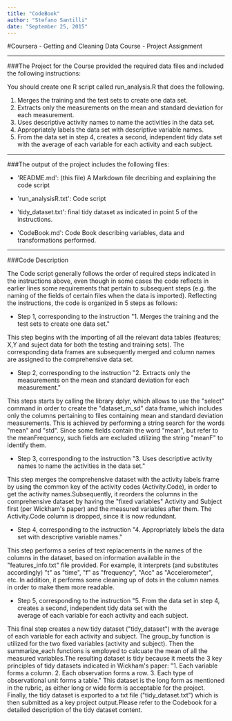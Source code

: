 ```yaml
---
title: "CodeBook"
author: "Stefano Santilli"
date: "September 25, 2015"
---
```

#Coursera - Getting and Cleaning Data Course - Project Assignment

-----------------------------------------------------------------------------------------

###The Project for the Course provided the required data files and included the following instructions:

You should create one R script called run_analysis.R that does the following. 
1. Merges the training and the test sets to create one data set.
2. Extracts only the measurements on the mean and standard deviation for each measurement. 
3. Uses descriptive activity names to name the activities in the data set.
4. Appropriately labels the data set with descriptive variable names. 
5. From the data set in step 4, creates a second, independent tidy data set with the average of each  variable for each activity and each 
subject.

-----------------------------------------------------------------------------------------

###The output of the project includes the following files:

- 'README.md': (this file) A Markdown file decribing and explaining the code script

- 'run_analysisR.txt': Code script

- 'tidy_dataset.txt': final tidy dataset as indicated in point 5 of the instructions.

- 'CodeBook.md': Code Book describing variables, data and transformations performed.

-----------------------------------------------------------------------------------------

###Code Description

The Code script generally follows the order of required steps indicated in the instructions above, even though in some cases the code reflects in earlier lines some requirements that pertain to subsequent steps (e.g. the naming of the fields of certain files when the data is imported). Reflecting the instructions, the code is organized in 5 steps as follows:

- Step 1, corresponding to the instruction "1. Merges the training and the test sets to create one data set."

This step begins with the importing of all the relevant data tables (features; X,Y and suject data for both the testing and training sets). 
The corresponding data frames are subsequently merged and column names are assigned to the comprehensive data set. 

- Step 2, corresponding to the instruction "2. Extracts only the measurements on the mean and standard deviation for each measurement." 

This steps starts by calling the library dplyr, which allows to use the "select" command in order to create the "dataset_m_sd" data frame, which includes only the columns pertaining to files containing mean and standard deviation measurements. This is achieved by performing a string search for the words "mean" and "std". Since some fields contain the word "mean", but refer to the meanFrequency, such fields are excluded utilizing the string "meanF" to identify them.

- Step 3, corresponding to the instruction "3. Uses descriptive activity names to name the activities in the data set."

This step merges the comprehensive dataset with the activity labels frame by using the common key of the activity codes (Activity.Code), in order to get the activity names.Subsequently, it reorders the columns in the comprehensive dataset by having the "fixed variables" Activity and Subject first (per Wickham's paper) and the measured variables after them. The Activity.Code column is dropped, since it is now redundant.

- Step 4, corresponding to the instruction "4. Appropriately labels the data set with descriptive variable names." 

This step performs a series of text replacements in the names of the columns in the dataset, based on information available in the "features_info.txt" file provided. For example, it interprets (and substitutes accordingly) "t" as "time", "f" as "frequency", "Acc" as "Accelerometer", etc. In addition, it performs some cleaning up of dots in the column names in order to make them more readable.

- Step 5, corresponding to the instruction "5. From the data set in step 4, creates a second, independent tidy data set with the 		
average of each variable for each activity and each subject.

This final step creates a new tidy dataset ("tidy_dataset") with the average of each variable for each activity and subject. The group_by function is utilized for the two fixed variables (activity and subject). Then the summarize_each functions is employed to calcuate the mean of all the measured variables.The resulting dataset is tidy because it meets the 3 key principles of tidy datasets indicated in Wickham's paper: "1. Each variable forms a column. 2. Each observation forms a row. 3. Each type of observational unit forms a table." This dataset is the long form as mentioned in the rubric, as either long or wide form is acceptable for the project.
Finally, the tidy dataset is exported to a txt file ("tidy_dataset.txt") which is then submitted as a key project output.Please refer to the Codebook for a detailed description of the tidy dataset content.
